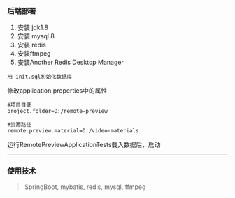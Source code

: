 ### 后端部署

1. 安装 jdk1.8
2. 安装 mysql 8
3. 安装 redis
4. 安装ffmpeg
5. 安装Another Redis Desktop Manager

```shell
用 init.sql初始化数据库
```
修改application.properties中的属性
```
#项目目录
project.folder=D:/remote-preview

#资源路径
remote.preview.material=D:/video-materials
```
运行RemotePreviewApplicationTests载入数据后，启动

***
### 使用技术
> SpringBoot, mybatis, redis, mysql, ffmpeg

